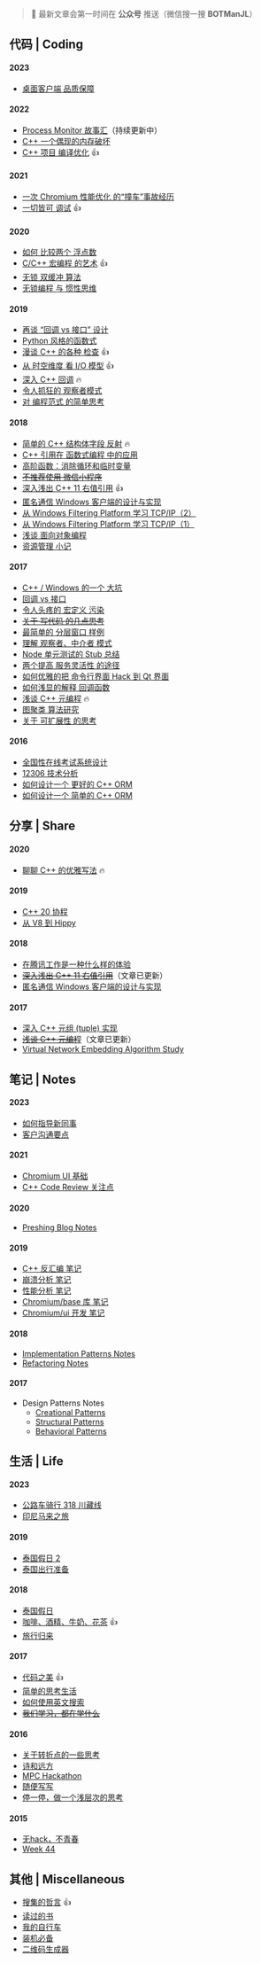 
> 🔔 最新文章会第一时间在 **公众号** 推送（微信搜一搜 **BOTManJL**）

## 代码 | Coding

#### 2023

- [桌面客户端 品质保障](2023/PC-App-Usability-Assurance.md)

#### 2022

- [Process Monitor 故事汇](2022/Process-Monitor-Cases.md)（持续更新中）
- [C++ 一个偶现的内存破坏](2022/Cpp-Memory-Occasionally-Corruption.md)
- [C++ 项目 编译优化](2022/Cpp-Project-Compile-Optimization.md) 👍

#### 2021

- [一次 Chromium 性能优化 的“撞车”事故经历](2021/Chromium-Floating-Number-Crash.md)
- [一切皆可 调试](2021/Debug-Everywhere.md) 👍

#### 2020

- [如何 比较两个 浮点数](2020/Comparing-Floating-Point-Numbers.md)
- [C/C++ 宏编程 的艺术](2020/Macro-Programming-Art.md) 👍
- [无锁 双缓冲 算法](2020/Lock-Free-Double-Buffer.md)
- [无锁编程 与 惯性思维](2020/Lock-Free-and-Inertial-Thinking.md)

#### 2019

- [再谈 “回调 vs 接口” 设计](2019/Callback-vs-Interface-Explained.md)
- [Python 风格的函数式](2019/Pythonic-Functional.md)
- [漫谈 C++ 的各种 检查](2019/Cpp-Check.md) 👍
- [从 时空维度 看 I/O 模型](2019/IO-Models.md) 👍
- [深入 C++ 回调](2019/Inside-Cpp-Callback.md) 🔥
- [令人抓狂的 观察者模式](2019/Insane-Observer-Pattern.md)
- [对 编程范式 的简单思考](2019/Thinking-Programming-Paradigms.md)

#### 2018

- [简单的 C++ 结构体字段 反射](2018/Cpp-Struct-Field-Reflection.md) 🔥
- [C++ 引用在 函数式编程 中的应用](2018/Cpp-Reference-in-Functional.md)
- [高阶函数：消除循环和临时变量](2018/Higher-Order-Functions.md)
- [~~不推荐使用 微信小程序~~](2018/NOT-Wechat-App.md)
- [深入浅出 C++ 11 右值引用](2018/Cpp-Rvalue-Reference.md) 👍
- [匿名通信 Windows 客户端的设计与实现](2018/Anonymous-Communication-Client-Design.md)
- [从 Windows Filtering Platform 学习 TCP/IP（2）](2018/Learn-TCP-IP-from-WFP-2.md)
- [从 Windows Filtering Platform 学习 TCP/IP（1）](2018/Learn-TCP-IP-from-WFP-1.md)
- [浅谈 面向对象编程](2018/Object-Oriented-Programming.md)
- [资源管理 小记](2018/Resource-Management.md)

#### 2017

- [C++ / Windows 的一个 大坑](2017/Cpp-Windows-Crash.md)
- [回调 vs 接口](2017/Callback-vs-Interface.md)
- [令人头疼的 宏定义 污染](2017/Macro-Pollution.md)
- [~~关于 写代码 的几点思考~~](2017/Thinking-Coding.md)
- [最简单的 分层窗口 样例](2017/Minimal-Layered-Window-Example.md)
- [理解 观察者、中介者 模式](2017/Observer-Mediator-Explained.md)
- [Node 单元测试的 Stub 总结](2017/Node-Test-Stub.md)
- [两个提高 服务灵活性 的途径](2017/Improve-Flexibility.md)
- [如何优雅的把 命令行界面 Hack 到 Qt 界面](2017/Hack-Qt-GUI.md)
- [如何浅显的解释 回调函数](2017/Callback-Explained.md)
- [浅谈 C++ 元编程](2017/Cpp-Metaprogramming.md) 🔥
- [图聚类 算法研究](2017/Graph-Clustering-Study.md)
- [关于 可扩展性 的思考](2017/Thinking-Scalability.md)

#### 2016

- [全国性在线考试系统设计](2016/Exam-System-Design.md)
- [12306 技术分析](2016/12306-Architecture.md)
- [如何设计一个 更好的 C++ ORM](2016/How-to-Design-a-Better-Cpp-ORM.md)
- [如何设计一个 简单的 C++ ORM](2016/How-to-Design-a-Naive-Cpp-ORM.md)

## 分享 | Share

#### 2020

- [聊聊 C++ 的优雅写法](2020/Conventional-Cpp.md) 🔥

#### 2019

- [C++ 20 协程](2019/Cpp-Coroutine-Share.md)
- [从 V8 到 Hippy](2019/V8-Hippy-Share.md)

#### 2018

- [在腾讯工作是一种什么样的体验](2018/Work-in-Tencent-Share.md)
- ~~[深入浅出 C++ 11 右值引用](2018/Cpp-Rvalue-Reference.md)~~（文章已更新）
- [匿名通信 Windows 客户端的设计与实现](2018/Anonymous-Communication-Client-Design-Share.md)

#### 2017

- [深入 C++ 元组 (tuple) 实现](2017/Inside-Cpp-Tuple-Share.md)
- ~~[浅谈 C++ 元编程](2017/Cpp-Metaprogramming.md)~~（文章已更新）
- [Virtual Network Embedding Algorithm Study](2017/Virtual-Network-Embedding-Study-Share.md)

## 笔记 | Notes

#### 2023

- [如何指导新同事](2023/Mentoring.md)
- [客户沟通要点](2023/Outside-Communication.md)

#### 2021

- [Chromium UI 基础](2021/Chromium-UI-Intro.md)
- [C++ Code Review 关注点](2021/Cpp-Code-Review-Notes.md)

#### 2020

- [Preshing Blog Notes](2020/Preshing-Blog-Notes.md)

#### 2019

- [C++ 反汇编 笔记](2019/Cpp-Disassembly-Notes.md)
- [崩溃分析 笔记](2019/Crash-Analysis-Notes.md)
- [性能分析 笔记](2019/Perf-Analysis-Notes.md)
- [Chromium/base 库 笔记](2019/Chromium-Base-Notes.md)
- [Chromium/ui 开发 笔记](2019/Chromium-UI-Notes.md)

#### 2018

- [Implementation Patterns Notes](2018/Implementation-Patterns-Notes.md)
- [Refactoring Notes](2018/Refactoring-Notes.md)

#### 2017

- Design Patterns Notes
  - [Creational Patterns](2017/Design-Patterns-Notes-1.md)
  - [Structural Patterns](2017/Design-Patterns-Notes-2.md)
  - [Behavioral Patterns](2017/Design-Patterns-Notes-3.md)

## 生活 | Life

#### 2023

- [公路车骑行 318 川藏线](2023/318-Ride.md)
- [印尼马来之旅](2023/Indonesia-Malaysia-Trip.md)

#### 2019

- [泰国假日 2](2019/Holiday-in-Thailand-2.md)
- [泰国出行准备](2019/Preparation-to-Thailand.md)

#### 2018

- [泰国假日](2018/Holiday-in-Thailand.md)
- [咖啡、酒精、牛奶、花茶](2018/Drinks.md) 👍
- [旅行归来](2018/Back-from-a-Tour.md)

#### 2017

- [代码之美](2017/Beauty-of-Code.md) 👍
- [简单的思考生活](2017/Thinking-Life.md)
- [如何使用英文搜索](2017/How-to-Search-English.md)
- [~~我们学习，都在学什么~~](2017/Thinking-College.md)

#### 2016

- [关于转折点的一些思考](2016/Turning-Point.md)
- [诗和远方](2016/Utopia-World.md)
- [MPC Hackathon](2016/MPC-Hackathon.md)
- [随便写写](2016/Life-Misc.md)
- [停一停，做一个浅层次的思考](2016/Thinking.md)

#### 2015

- [无hack，不青春](2015/MS-Campus-Hackathon.md)
- [Week 44](2015/Week-44.md)

## 其他 | Miscellaneous

- [搜集的哲言](misc/Quotes.md) 👍
- [读过的书](misc/Books-Read.md)
- [我的自行车](misc/Bikes.md)
- [装机必备](misc/Softwares-Must-Have.md)
- [二维码生成器](misc/QR-Code-Generator.md)
